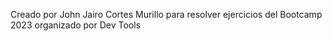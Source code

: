 Creado por John Jairo Cortes Murillo para resolver ejercicios del Bootcamp 2023 organizado por Dev Tools